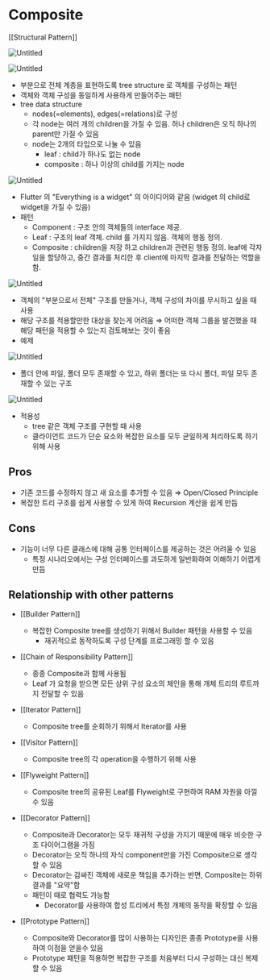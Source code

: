 # Composite

[[Structural Pattern]]

![Untitled](Untitled%208.png)

![Untitled](Untitled%209.png)

- 부분으로 전체 계층을 표현하도록 tree structure 로 객체를 구성하는 패턴
- 객체와 객체 구성을 동일하게 사용하게 만들어주는 패턴
- tree data structure
  - nodes(=elements), edges(=relations)로 구성
  - 각 node는 여러 개의 children을 가질 수 있음. 허나 children은 오직 하나의 parent만 가질 수 있음
  - node는 2개의 타입으로 나눌 수 있음
    - leaf : child가 하나도 없는 node
    - composite : 하나 이상의 child를 가지는 node

![Untitled](Untitled%2010.png)

- Flutter 의 "Everything is a widget" 의 아이디어와 같음 (widget 의 child로 widget을 가질 수 있음)
- 패턴
  - Component : 구조 안의 객체들의 interface 제공.
  - Leaf : 구조의 leaf 객체. child 를 가지지 않음. 객체의 행동 정의.
  - Composite : children을 저장 하고 children과 관련된 행동 정의. leaf에 각자 일을 할당하고, 중간 결과를 처리한 후 client에 마지막 결과를 전달하는 역할을 함.

![Untitled](Untitled%2011.png)

- 객체의 "부분으로서 전체" 구조를 만들거나, 객체 구성의 차이를 무시하고 싶을 때 사용
- 해당 구조를 적용할만한 대상을 찾는게 어려움 ⇒ 어떠한 객체 그룹을 발견했을 때 해당 패턴을 적용할 수 있는지 검토해보는 것이 좋음
- 예제

![Untitled](Untitled%2012.png)

- 폴더 안에 파일, 폴더 모두 존재할 수 있고, 하위 폴더는 또 다시 폴더, 파일 모두 존재할 수 있는 구조

![Untitled](Untitled%2013.png)

- 적용성
  - tree 같은 객체 구조를 구현할 때 사용
  - 클라이언트 코드가 단순 요소와 복잡한 요소를 모두 균일하게 처리하도록 하기 위해 사용

## Pros

- 기존 코드를 수정하지 않고 새 요소를 추가할 수 있음 ⇒ Open/Closed Principle
- 복잡한 트리 구조를 쉽게 사용할 수 있게 하여 Recursion 계산을 쉽게 만듬

## Cons

- 기능이 너무 다른 클래스에 대해 공통 인터페이스를 제공하는 것은 어려울 수 있음
  - 특정 시나리오에서는 구성 인터페이스를 과도하게 일반화하여 이해하기 어렵게 만듬

## Relationship with other patterns

  - [[Builder Pattern]]
    - 복잡한 Composite tree를 생성하기 위해서 Builder 패턴을 사용할 수 있음
      - 재귀적으로 동작하도록 구성 단계를 프로그래밍 할 수 있음

  - [[Chain of Responsibility Pattern]]
    - 종종 Composite과 함께 사용됨
    - Leaf 가 요청을 받으면 모든 상위 구성 요소의 체인을 통해 개체 트리의 루트까지 전달할 수 있음

  - [[Iterator Pattern]]
    - Composite tree를 순회하기 위해서 Iterator를 사용

  - [[Visitor Pattern]]
    - Composite tree의 각 operation을 수행하기 위해 사용

  - [[Flyweight Pattern]]
    - Composite tree의 공유된 Leaf를 Flyweight로 구현하여 RAM 자원을 아낄 수 있음

  - [[Decorator Pattern]]
    - Composite과 Decorator는 모두 재귀적 구성을 가지기 때문에 매우 비슷한 구조 다이어그램을 가짐
    - Decorator는 오직 하나의 자식 component만을 가진 Composite으로 생각할 수 있음
    - Decorator는 감싸진 객체에 새로운 책임을 추가하는 반면, Composite는 하위 결과를 "요약"함
    - 패턴이 때로 협력도 가능함
      - Decorator를 사용하여 합성 트리에서 특정 개체의 동작을 확장할 수 있음

  - [[Prototype Pattern]]
    - Composite와 Decorator를 많이 사용하는 디자인은 종종 Prototype을 사용하여 이점을 얻을수 있음
    - Prototype 패턴을 적용하면 복잡한 구조를 처음부터 다시 구성하는 대신 복제할 수 있음
